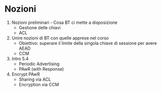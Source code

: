 # Nozioni

1. Nozioni preliminari - Cosa BT ci mette a disposizione
   - Gestione delle chiavi
   - ACL
2. Unire nozioni di BT con quelle apprese nel corso
   - Obiettivo: superare il limite della singola chiave di sessione per avere AEAD
   - CCM
3. Intro 5.4
   - Periodic Advertising
   - PAwR (with Response)
4. Encrypt PAwR
   - Sharing via ACL
   - Encryption via CCM
